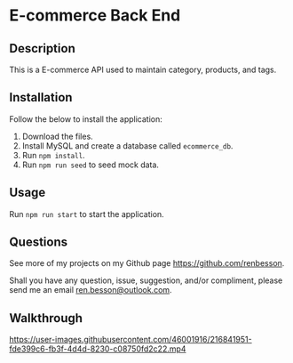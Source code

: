 # E-commerce Back End

## Description

This is a E-commerce API used to maintain category, products, and tags.

## Installation

Follow the below to install the application:

1. Download the files.
2. Install MySQL and create a database called ```ecommerce_db```.
3. Run ```npm install```.
4. Run ```npm run seed``` to seed mock data.

## Usage

Run ```npm run start``` to start the application.
    
    
## Questions
    
See more of my projects on my Github page https://github.com/renbesson.

Shall you have any question, issue, suggestion, and/or compliment, please send me an email ren.besson@outlook.com.

## Walkthrough


https://user-images.githubusercontent.com/46001916/216841951-fde399c6-fb3f-4d4d-8230-c08750fd2c22.mp4

